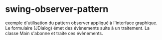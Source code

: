# swing-observer-pattern
exemple d'utilisation du pattern observer appliqué à l'interface graphique.
Le formulaire (JDialog) émet des évènements suite à un traitement.
La classe Main s'abonne et traite ces évènements.
